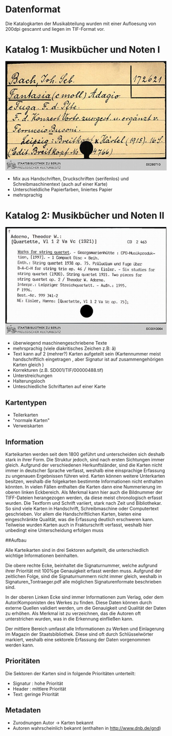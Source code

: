 # Datenformat
Die Katalogkarten der Musikabteilung wurden mit einer Aufloesung von 200dpi gescannt und
liegen im TIF-Format vor.

# Katalog 1: Musikbücher und Noten I
![Beispielkarte 1](bilder/kat1-beispiel-handschrift.jpg)

* Mix aus Handschriften, Druckschriften (serifenlos) und Schreibmaschinentext (auch auf einer Karte)
* Unterschieldliche Papierfarben, liniertes Papier 
* mehrsprachig

# Katalog 2: Musikbücher und Noten II
![Beispielkarte 2](bilder/kat2-beispiel.jpg)

* überwiegend maschinengeschriebene Texte
* mehrsprachig (viele diakritisches Zeichen z.B:  ǎ)
* Text kann auf 2 (mehrer?) Karten aufgeteilt sein (Kartennummer meist handschriftlich eingetragen ,
aber Signatur ist auf zusammengehörigen Karten gleich )
* Korrekturen (z.B. SD001/TIF/00000488.tif)
* Unterstreichungen
* Halterungsloch
* Unteschiedliche Schriftarten auf einer Karte

## Kartentypen

* Teilerkarten
* "normale Karten"
* Verweiskarten

## Information

Karteikarten werden seit dem 1800 geführt und unterscheiden sich deshalb stark in ihrer Form. Die Struktur jedoch, sind nach ersten Sichtungen immer gleich. 
Aufgrund der verschiedenen Herkunftsländer, sind die Karten nicht immer in deutscher Sprache verfasst, weshalb eine einsprachige Erfassung zu ungenauen Ergebnissen führen wird.
Karten können weitere Unterkarten besitzen, weshalb die folgekarten bestimmte Informationen nicht enthalten könnten. In vielen Fällen enthalten die Karten dann eine Nummerierung im oberen linken Eckbereich. Als Merkmal kann hier auch die Bildnummer der TIFF-Dateien herangezogen werden, da diese meist chronologisch erfasst wurden.
Die Textform und Schrift variiert, stark nach Zeit und Bibliothekar. So sind viele Karten in Handschrift, Schreibmaschine oder Computertext geschrieben. Vor allem die Handschriftlichen Karten, bieten eine eingeschränkte Qualität, was die Erfassung deutlich erschweren kann. Teilweise wurden Karten auch in Frakturschrift verfasst, weshalb hier unbedingt eine Unterscheidung erfolgen muss

##Aufbau

Alle Karteikarten sind in drei Sektoren aufgeteilt, die unterschiedlich wichtige Informationen beinhalten.

Die obere rechte Ecke, beinhaltet die Signaturnummer, welche aufgrund ihrer Priorität mit 100%ge Genauigkeit erfasst werden muss. Aufgrund der zeitlichen Folge, sind die Signaturnummern nicht immer gleich, weshalb in Signaturen_Tontraeger.pdf alle möglichen Signaturenformate beschrieben sind.

In der oberen Linken Ecke sind immer Informationen zum Verlag, oder dem Autor/Komponisten des Werkes zu finden. Diese Daten können durch externe Quellen validiert werden, um die Genauigkeit und Qualität der Daten zu erhöhen. Als Merkmal ist zu verzeichnen, das die Autoren oft unterstrichen wurden, was in die Erkennung einfließen kann.

Der mittlere Bereich umfasst alle Informationen zu Werken und Einlagerung im Magazin der Staatsbibliothek. Diese sind oft durch Schlüsselwörter markiert, weshalb eine sektorele Erfassung der Daten vorgenommen werden kann.

## Prioritäten
Die Sektoren der Karten sind in folgende Prioritäten unterteilt:
-	Signatur : hohe Priorität
-	Header : mittlere Priorität
-	Text: geringe Priorität


## Metadaten

* Zurodnungen Autor -> Karten bekannt
* Autoren wahrscheinlich bekannt (enthalten in http://www.dnb.de/gnd) 
